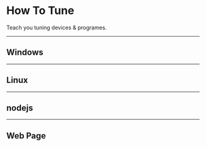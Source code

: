 # How To Tune
Teach you tuning devices & programes.


----------

## Windows


----------


## Linux


----------

## nodejs


----------

## Web Page
